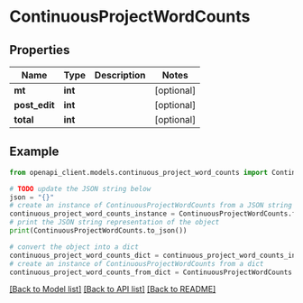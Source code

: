 # ContinuousProjectWordCounts


## Properties

Name | Type | Description | Notes
------------ | ------------- | ------------- | -------------
**mt** | **int** |  | [optional] 
**post_edit** | **int** |  | [optional] 
**total** | **int** |  | [optional] 

## Example

```python
from openapi_client.models.continuous_project_word_counts import ContinuousProjectWordCounts

# TODO update the JSON string below
json = "{}"
# create an instance of ContinuousProjectWordCounts from a JSON string
continuous_project_word_counts_instance = ContinuousProjectWordCounts.from_json(json)
# print the JSON string representation of the object
print(ContinuousProjectWordCounts.to_json())

# convert the object into a dict
continuous_project_word_counts_dict = continuous_project_word_counts_instance.to_dict()
# create an instance of ContinuousProjectWordCounts from a dict
continuous_project_word_counts_from_dict = ContinuousProjectWordCounts.from_dict(continuous_project_word_counts_dict)
```
[[Back to Model list]](../README.md#documentation-for-models) [[Back to API list]](../README.md#documentation-for-api-endpoints) [[Back to README]](../README.md)


